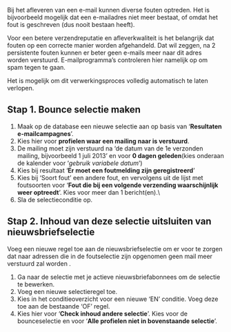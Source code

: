 Bij het afleveren van een e-mail kunnen diverse fouten optreden. Het is
bijvoorbeeld mogelijk dat een e-mailadres niet meer bestaat, of omdat
het fout is geschreven (dus nooit bestaan heeft).

Voor een betere verzendreputatie en afleverkwaliteit is het belangrijk
dat fouten op een correcte manier worden afgehandeld. Dat wil zeggen, na
2 persistente fouten kunnen er beter geen e-mails meer naar dit adres
worden verstuurd. E-mailprogramma’s controleren hier namelijk op om spam
tegen te gaan.

Het is mogelijk om dit verwerkingsproces volledig automatisch te laten
verlopen.

Stap 1. Bounce selectie maken
-----------------------------

1.  Maak op de database een nieuwe selectie aan op basis van
    ‘**Resultaten e-mailcampagnes**’.
2.  Kies hier voor **profielen waar een mailing naar is verstuurd**.
3.  De mailing moet zijn verstuurd na ‘de datum van de 1e verzonden
    mailing, bijvoorbeeld 1 juli 2013’ en voor **0 dagen geleden**(kies
    onderaan de kalender voor ‘*gebruik variabele datum*’)
4.  Kies bij resultaat ‘**Er moet een foutmelding zijn geregistreerd**’
5.  Kies bij ‘Soort fout’ een andere fout, en vervolgens uit de lijst
    met foutsoorten voor ‘**Fout die bij een volgende verzending
    waarschijnlijk weer optreedt**’. Kies voor meer dan 1 bericht(en).\
6.  Sla de selectieconditie op.

Stap 2. Inhoud van deze selectie uitsluiten van nieuwsbriefselectie
-------------------------------------------------------------------

Voeg een nieuwe regel toe aan de nieuwsbriefselectie om er voor te
zorgen dat naar adressen die in de foutselectie zijn opgenomen geen mail
meer verstuurd zal worden .

1.  Ga naar de selectie met je actieve nieuwsbriefabonnees om de
    selectie te bewerken.
2.  Voeg een nieuwe selectieregel toe.
3.  Kies in het conditieoverzicht voor een nieuwe ‘EN’ conditie. Voeg
    deze toe aan de bestaande ‘OF’ regel.
4.  Kies hier voor ‘**Check inhoud andere selectie**’. Kies voor de
    bounceselectie en voor ‘**Alle profielen niet in bovenstaande
    selectie**’.

